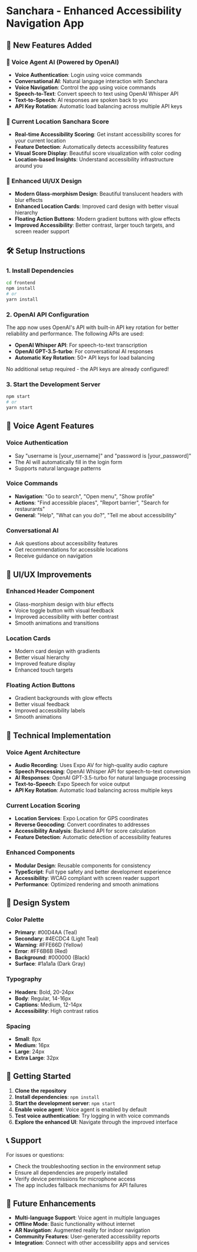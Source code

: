# Sanchara - Enhanced Accessibility Navigation App

## 🚀 New Features Added

### 🎤 Voice Agent AI (Powered by OpenAI)
- **Voice Authentication**: Login using voice commands
- **Conversational AI**: Natural language interaction with Sanchara
- **Voice Navigation**: Control the app using voice commands
- **Speech-to-Text**: Convert speech to text using OpenAI Whisper API
- **Text-to-Speech**: AI responses are spoken back to you
- **API Key Rotation**: Automatic load balancing across multiple API keys

### 📍 Current Location Sanchara Score
- **Real-time Accessibility Scoring**: Get instant accessibility scores for your current location
- **Feature Detection**: Automatically detects accessibility features
- **Visual Score Display**: Beautiful score visualization with color coding
- **Location-based Insights**: Understand accessibility infrastructure around you

### 🎨 Enhanced UI/UX Design
- **Modern Glass-morphism Design**: Beautiful translucent headers with blur effects
- **Enhanced Location Cards**: Improved card design with better visual hierarchy
- **Floating Action Buttons**: Modern gradient buttons with glow effects
- **Improved Accessibility**: Better contrast, larger touch targets, and screen reader support

## 🛠️ Setup Instructions

### 1. Install Dependencies
```bash
cd frontend
npm install
# or
yarn install
```

### 2. OpenAI API Configuration
The app now uses OpenAI's API with built-in API key rotation for better reliability and performance. The following APIs are used:

- **OpenAI Whisper API**: For speech-to-text transcription
- **OpenAI GPT-3.5-turbo**: For conversational AI responses
- **Automatic Key Rotation**: 50+ API keys for load balancing

No additional setup required - the API keys are already configured!

### 3. Start the Development Server
```bash
npm start
# or
yarn start
```

## 🎯 Voice Agent Features

### Voice Authentication
- Say "username is [your_username]" and "password is [your_password]"
- The AI will automatically fill in the login form
- Supports natural language patterns

### Voice Commands
- **Navigation**: "Go to search", "Open menu", "Show profile"
- **Actions**: "Find accessible places", "Report barrier", "Search for restaurants"
- **General**: "Help", "What can you do?", "Tell me about accessibility"

### Conversational AI
- Ask questions about accessibility features
- Get recommendations for accessible locations
- Receive guidance on navigation

## 📱 UI/UX Improvements

### Enhanced Header Component
- Glass-morphism design with blur effects
- Voice toggle button with visual feedback
- Improved accessibility with better contrast
- Smooth animations and transitions

### Location Cards
- Modern card design with gradients
- Better visual hierarchy
- Improved feature display
- Enhanced touch targets

### Floating Action Buttons
- Gradient backgrounds with glow effects
- Better visual feedback
- Improved accessibility labels
- Smooth animations

## 🔧 Technical Implementation

### Voice Agent Architecture
- **Audio Recording**: Uses Expo AV for high-quality audio capture
- **Speech Processing**: OpenAI Whisper API for speech-to-text conversion
- **AI Responses**: OpenAI GPT-3.5-turbo for natural language processing
- **Text-to-Speech**: Expo Speech for voice output
- **API Key Rotation**: Automatic load balancing across multiple keys

### Current Location Scoring
- **Location Services**: Expo Location for GPS coordinates
- **Reverse Geocoding**: Convert coordinates to addresses
- **Accessibility Analysis**: Backend API for score calculation
- **Feature Detection**: Automatic detection of accessibility features

### Enhanced Components
- **Modular Design**: Reusable components for consistency
- **TypeScript**: Full type safety and better development experience
- **Accessibility**: WCAG compliant with screen reader support
- **Performance**: Optimized rendering and smooth animations

## 🎨 Design System

### Color Palette
- **Primary**: #00D4AA (Teal)
- **Secondary**: #4ECDC4 (Light Teal)
- **Warning**: #FFE66D (Yellow)
- **Error**: #FF6B6B (Red)
- **Background**: #000000 (Black)
- **Surface**: #1a1a1a (Dark Gray)

### Typography
- **Headers**: Bold, 20-24px
- **Body**: Regular, 14-16px
- **Captions**: Medium, 12-14px
- **Accessibility**: High contrast ratios

### Spacing
- **Small**: 8px
- **Medium**: 16px
- **Large**: 24px
- **Extra Large**: 32px

## 🚀 Getting Started

1. **Clone the repository**
2. **Install dependencies**: `npm install`
3. **Start the development server**: `npm start`
4. **Enable voice agent**: Voice agent is enabled by default
5. **Test voice authentication**: Try logging in with voice commands
6. **Explore the enhanced UI**: Navigate through the improved interface

## 📞 Support

For issues or questions:
- Check the troubleshooting section in the environment setup
- Ensure all dependencies are properly installed
- Verify device permissions for microphone access
- The app includes fallback mechanisms for API failures

## 🔮 Future Enhancements

- **Multi-language Support**: Voice agent in multiple languages
- **Offline Mode**: Basic functionality without internet
- **AR Navigation**: Augmented reality for indoor navigation
- **Community Features**: User-generated accessibility reports
- **Integration**: Connect with other accessibility apps and services

